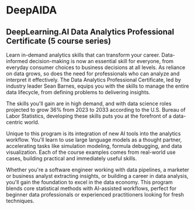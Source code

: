 # DeepAIDA
## DeepLearning.AI Data Analytics Professional Certificate (5 course series)

Learn in-demand analytics skills that can transform your career.  Data-informed decision-making is now an essential skill for everyone, from everyday consumer choices to business decisions at all levels. As reliance on data grows, so does the need for professionals who can analyze and interpret it effectively. The Data Analytics Professional Certificate, led by industry leader Sean Barnes, equips you with the skills to manage the entire data lifecycle, from defining problems to delivering insights.

The skills you'll gain are in high demand, and with data science roles projected to grow 36% from 2023 to 2033 according to the U.S. Bureau of Labor Statistics, developing these skills puts you at the forefront of a data-centric world.  

Unique to this program is its integration of new AI tools into the analytics workflow. You'll learn to use large language models as a thought partner, accelerating tasks like simulation modeling, formula debugging, and data visualization. Each of the course examples comes from real-world use cases, building practical and immediately useful skills.

Whether you're a software engineer working with data pipelines, a marketer or business analyst extracting insights, or building a career in data analysis, you'll gain the foundation to excel in the data economy. This program blends core statistical methods with AI-assisted workflows, perfect for beginner data professionals or experienced practitioners looking for fresh techniques. 
